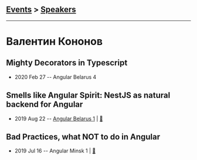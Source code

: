## [Events](../README.md) > [Speakers](../speakers.md)
---

# Валентин Кононов

## Mighty Decorators in Typescript
- 2020 Feb 27 -- Angular Belarus 4    
## Smells like Angular Spirit: NestJS as natural backend for Angular
- 2019 Aug 22 -- [Angular Belarus 1](https://www.youtube.com/watch?v=DNSwqq3jitc)  | [:notebook:](https://slides.com/valentinkononov/smells-like-angular-spirit)  
## Bad Practices, what NOT to do in Angular
- 2019 Jul 16 -- Angular Minsk 1  | [:notebook:](https://slides.com/valentinkononov/angular-bad-practices)  
